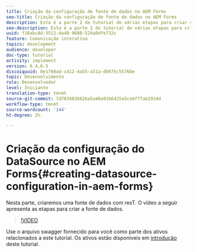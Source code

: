 ```yaml
---
title: Criação da configuração de fonte de dados no AEM Forms
seo-title: Criação da configuração de fonte de dados no AEM Forms
description: Esta é a parte 2 do tutorial de várias etapas para criar seu primeiro documento de comunicações interativas. Nesta parte, criaremos uma fonte de dados com resT.  O vídeo a seguir apresenta as etapas para criar a fonte de dados.
seo-description: Esta é a parte 2 do tutorial de várias etapas para criar seu primeiro documento de comunicações interativas. Nesta parte, criaremos uma fonte de dados com resT.  O vídeo a seguir apresenta as etapas para criar a fonte de dados.
uuid: f20abc8d-3512-4a48-9688-524a0dfe732c
feature: Comunicação interativa
topics: development
audience: developer
doc-type: tutorial
activity: implement
version: 6.4,6.5
discoiquuid: 0e1760ad-c412-4a55-a51a-d0875c55768e
topic: Desenvolvimento
role: Desenvolvedor
level: Iniciante
translation-type: tm+mt
source-git-commit: 7d7034026826a5a46a91b6425a5cebfffab2934d
workflow-type: tm+mt
source-wordcount: '144'
ht-degree: 2%

---
```



# Criação da configuração do DataSource no AEM Forms{#creating-datasource-configuration-in-aem-forms}

Nesta parte, criaremos uma fonte de dados com resT.  O vídeo a seguir apresenta as etapas para criar a fonte de dados.

>[!VIDEO](https://video.tv.adobe.com/v/22344/?quality=9&learn=on)

Use o arquivo swagger fornecido para você como parte dos ativos relacionados a este tutorial. Os ativos estão disponíveis em [introdução](introduction.md) deste tutorial.

